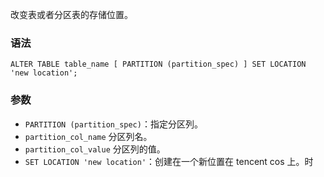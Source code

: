 改变表或者分区表的存储位置。
### 语法
```
ALTER TABLE table_name [ PARTITION (partition_spec) ] SET LOCATION 'new location';
```
### 参数
- `PARTITION (partition_spec)`：指定分区列。
 - `partition_col_name` 分区列名。
 - `partition_col_value` 分区列的值。
- `SET LOCATION 'new location'`：创建在一个新位置在 tencent cos 上。时